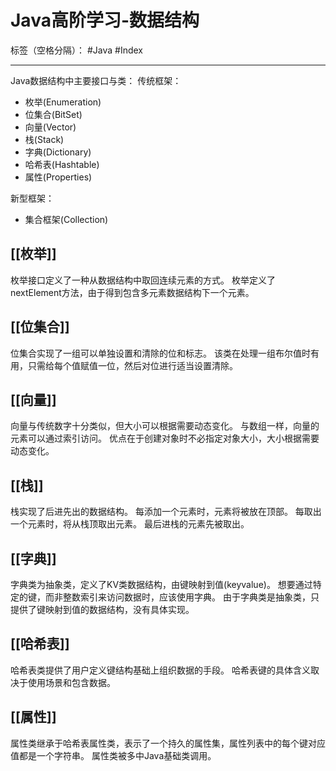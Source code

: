 ﻿# Java高阶学习-数据结构

标签（空格分隔）： #Java #Index 

---

Java数据结构中主要接口与类：
传统框架：

 - 枚举(Enumeration)
 - 位集合(BitSet)
 - 向量(Vector)
 - 栈(Stack)
 - 字典(Dictionary)
 - 哈希表(Hashtable)
 - 属性(Properties)

新型框架：

 - 集合框架(Collection)
 
## [[枚举]] ##
枚举接口定义了一种从数据结构中取回连续元素的方式。
枚举定义了nextElement方法，由于得到包含多元素数据结构下一个元素。

## [[位集合]] ##
位集合实现了一组可以单独设置和清除的位和标志。
该类在处理一组布尔值时有用，只需给每个值赋值一位，然后对位进行适当设置清除。

## [[向量]] ##
向量与传统数字十分类似，但大小可以根据需要动态变化。
与数组一样，向量的元素可以通过索引访问。
优点在于创建对象时不必指定对象大小，大小根据需要动态变化。

## [[栈]] ##
栈实现了后进先出的数据结构。
每添加一个元素时，元素将被放在顶部。
每取出一个元素时，将从栈顶取出元素。
最后进栈的元素先被取出。

## [[字典]] ##
字典类为抽象类，定义了KV类数据结构，由键映射到值(keyvalue)。
想要通过特定的键，而非整数索引来访问数据时，应该使用字典。
由于字典类是抽象类，只提供了键映射到值的数据结构，没有具体实现。

## [[哈希表]] ##
哈希表类提供了用户定义键结构基础上组织数据的手段。
哈希表键的具体含义取决于使用场景和包含数据。

## [[属性]] ##
属性类继承于哈希表属性类，表示了一个持久的属性集，属性列表中的每个键对应值都是一个字符串。
属性类被多中Java基础类调用。
